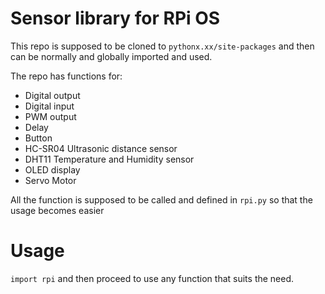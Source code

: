 # Sensor library for RPi OS

This repo is supposed to be cloned to `pythonx.xx/site-packages` and then can be normally and globally imported and used.

The repo has functions for:
 - Digital output
 - Digital input
 - PWM output
 - Delay
 - Button
 - HC-SR04 Ultrasonic distance sensor
 - DHT11 Temperature and Humidity sensor
 - OLED display
 - Servo Motor

 All the function is supposed to be called and defined in `rpi.py` so that the usage becomes easier

# Usage

`import rpi` and then proceed to use any function that suits the need.
